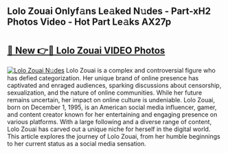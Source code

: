 ## Lolo Zouai Onlyf𝚊ns Le𝚊ked N𝚞des - Part-xH2 Photos Video - Hot Part Le𝚊ks AX27p

# <h2><a href="http://ab19292.deff.icu/?id=Lolo+Zouai">🔗 New 👉🔴 Lolo Zouai VIDEO Photos</a></h2>

[![Lolo Zouai N𝚞des](https://i.imgur.com/rIISA9y.gif)](http://ab19292.deff.icu/?id=Lolo+Zouai)
Lolo Zouai is a complex and controversial figure who has defied categorization. Her unique brand of online presence has captivated and enraged audiences, sparking discussions about censorship, sexualization, and the nature of online communities. While her future remains uncertain, her impact on online culture is undeniable. Lolo Zouai, born on December 1, 1995, is an American social media influencer, gamer, and content creator known for her entertaining and engaging presence on various platforms. With a large following and a diverse range of content, Lolo Zouai has carved out a unique niche for herself in the digital world. This article explores the journey of Lolo Zouai, from her humble beginnings to her current status as a social media sensation.
